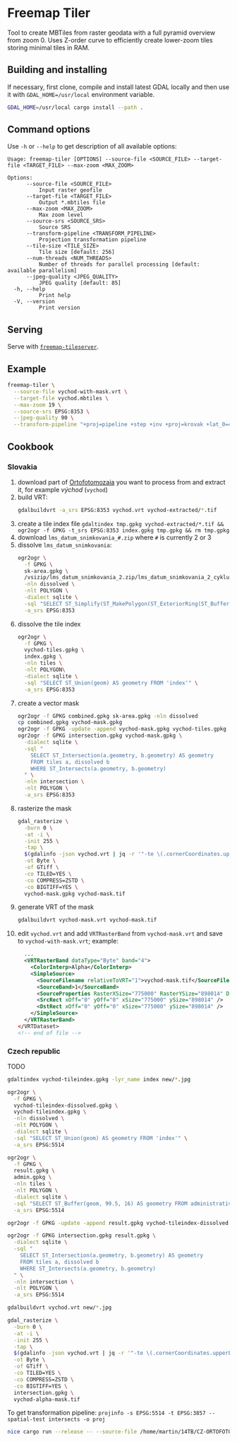 # Freemap Tiler

Tool to create MBTiles from raster geodata with a full pyramid overview from zoom 0.
Uses Z-order curve to efficiently create lower-zoom tiles storing minimal tiles in RAM.

## Building and installing

If necessary, first clone, compile and install latest GDAL locally and then use it with `GDAL_HOME=/usr/local` environment variable.

```sh
GDAL_HOME=/usr/local cargo install --path .
```

## Command options

Use `-h` or `--help` to get description of all available options:

```
Usage: freemap-tiler [OPTIONS] --source-file <SOURCE_FILE> --target-file <TARGET_FILE> --max-zoom <MAX_ZOOM>

Options:
      --source-file <SOURCE_FILE>
          Input raster geofile
      --target-file <TARGET_FILE>
          Output *.mbtiles file
      --max-zoom <MAX_ZOOM>
          Max zoom level
      --source-srs <SOURCE_SRS>
          Source SRS
      --transform-pipeline <TRANSFORM_PIPELINE>
          Projection transformation pipeline
      --tile-size <TILE_SIZE>
          Tile size [default: 256]
      --num-threads <NUM_THREADS>
          Number of threads for parallel processing [default: available parallelism]
      --jpeg-quality <JPEG_QUALITY>
          JPEG quality [default: 85]
  -h, --help
          Print help
  -V, --version
          Print version
```

## Serving

Serve with [`freemap-tileserver`](https://github.com/FreemapSlovakia/freemap-tileserver).

## Example

```sh
freemap-tiler \
  --source-file vychod-with-mask.vrt \
  --target-file vychod.mbtiles \
  --max-zoom 19 \
  --source-srs EPSG:8353 \
  --jpeg-quality 90 \
  --transform-pipeline "+proj=pipeline +step +inv +proj=krovak +lat_0=49.5 +lon_0=24.8333333333333 +alpha=30.2881397527778 +k=0.9999 +x_0=0 +y_0=0 +ellps=bessel +step +inv +proj=hgridshift +grids=Slovakia_JTSK03_to_JTSK.gsb +step +proj=krovak +lat_0=49.5 +lon_0=24.8333333333333 +alpha=30.2881397527778 +k=0.9999 +x_0=0 +y_0=0 +ellps=bessel +step +inv +proj=krovak +lat_0=49.5 +lon_0=24.8333333333333 +alpha=30.2881397527778 +k=0.9999 +x_0=0 +y_0=0 +ellps=bessel +step +proj=push +v_3 +step +proj=cart +ellps=bessel +step +proj=helmert +x=485.021 +y=169.465 +z=483.839 +rx=-7.786342 +ry=-4.397554 +rz=-4.102655 +s=0 +convention=coordinate_frame +step +inv +proj=cart +ellps=WGS84 +step +proj=pop +v_3 +step +proj=webmerc +lat_0=0 +lon_0=0 +x_0=0 +y_0=0 +ellps=WGS84"
```

## Cookbook

### Slovakia

1. download part of [Ortofotomozaia](https://www.geoportal.sk/sk/zbgis/ortofotomozaika/) you want to process from and extract it, for example _východ_ (`vychod`)
1. build VRT:
   ```sh
   gdalbuildvrt -a_srs EPSG:8353 vychod.vrt vychod-extracted/*.tif
   ```
1. create a tile index file `gdaltindex tmp.gpkg vychod-extracted/*.tif && ogr2ogr -f GPKG -t_srs EPSG:8353 index.gpkg tmp.gpkg && rm tmp.gpkg`
1. download `lms_datum_snimkovania_#.zip` where `#` is currently 2 or 3
1. dissolve `lms_datum_snimkovania`:
   ```sh
   ogr2ogr \
     -f GPKG \
     sk-area.gpkg \
     /vsizip/lms_datum_snimkovania_2.zip/lms_datum_snimkovania_2_cyklus.shp \
     -nln dissolved \
     -nlt POLYGON \
     -dialect sqlite \
     -sql "SELECT ST_Simplify(ST_MakePolygon(ST_ExteriorRing(ST_Buffer(ST_Union(geometry), 0.00001, 1))), 0.1) AS geometry FROM lms_datum_snimkovania_2_cyklus" \
     -a_srs EPSG:8353
   ```
1. dissolve the tile index
   ```sh
   ogr2ogr \
     -f GPKG \
     vychod-tiles.gpkg \
     index.gpkg \
     -nln tiles \
     -nlt POLYGON\
     -dialect sqlite \
     -sql "SELECT ST_Union(geom) AS geometry FROM 'index'" \
     -a_srs EPSG:8353
   ```
1. create a vector mask
   ```sh
   ogr2ogr -f GPKG combined.gpkg sk-area.gpkg -nln dissolved
   cp combined.gpkg vychod-mask.gpkg
   ogr2ogr -f GPKG -update -append vychod-mask.gpkg vychod-tiles.gpkg -nln tiles
   ogr2ogr -f GPKG intersection.gpkg vychod-mask.gpkg \
     -dialect sqlite \
     -sql "
       SELECT ST_Intersection(a.geometry, b.geometry) AS geometry
       FROM tiles a, dissolved b
       WHERE ST_Intersects(a.geometry, b.geometry)
     " \
     -nln intersection \
     -nlt POLYGON \
     -a_srs EPSG:8353
   ```
1. rasterize the mask
   ```sh
   gdal_rasterize \
     -burn 0 \
     -at -i \
     -init 255 \
     -tap \
     $(gdalinfo -json vychod.vrt | jq -r '"-te \(.cornerCoordinates.upperLeft[0]) \(.cornerCoordinates.lowerRight[1]) \(.cornerCoordinates.lowerRight[0]) \(.cornerCoordinates.upperLeft[1]) -tr \(.geoTransform[1]) \(-.geoTransform[5])"') \
     -ot Byte \
     -of GTiff \
     -co TILED=YES \
     -co COMPRESS=ZSTD \
     -co BIGTIFF=YES \
     vychod-mask.gpkg vychod-mask.tif
   ```
1. generate VRT of the mask
   ```sh
   gdalbuildvrt vychod-mask.vrt vychod-mask.tif
   ```
1. edit `vychod.vrt` and add `VRTRasterBand` from `vychod-mask.vrt` and save to `vychod-with-mask.vrt`; example:
   ```xml
     ...
     <VRTRasterBand dataType="Byte" band="4">
       <ColorInterp>Alpha</ColorInterp>
       <SimpleSource>
         <SourceFilename relativeToVRT="1">vychod-mask.tif</SourceFilename>
         <SourceBand>1</SourceBand>
         <SourceProperties RasterXSize="775000" RasterYSize="898014" DataType="Byte" BlockXSize="256" BlockYSize="256" />
         <SrcRect xOff="0" yOff="0" xSize="775000" ySize="898014" />
         <DstRect xOff="0" yOff="0" xSize="775000" ySize="898014" />
       </SimpleSource>
     </VRTRasterBand>
   </VRTDataset>
   <!-- end of file -->
   ```

### Czech republic

TODO

```sh
gdaltindex vychod-tileindex.gpkg -lyr_name index new/*.jpg

ogr2ogr \
  -f GPKG \
  vychod-tileindex-dissolved.gpkg \
  vychod-tileindex.gpkg \
  -nln dissolved \
  -nlt POLYGON \
  -dialect sqlite \
  -sql "SELECT ST_Union(geom) AS geometry FROM 'index'" \
  -a_srs EPSG:5514

ogr2ogr \
  -f GPKG \
  result.gpkg \
  admin.gpkg \
  -nln tiles \
  -nlt POLYGON \
  -dialect sqlite \
  -sql "SELECT ST_Buffer(geom, 99.5, 16) AS geometry FROM administrative_units" \
  -a_srs EPSG:5514

ogr2ogr -f GPKG -update -append result.gpkg vychod-tileindex-dissolved.gpkg -nln dissolved

ogr2ogr -f GPKG intersection.gpkg result.gpkg \
  -dialect sqlite \
  -sql "
    SELECT ST_Intersection(a.geometry, b.geometry) AS geometry
    FROM tiles a, dissolved b
    WHERE ST_Intersects(a.geometry, b.geometry)
  " \
  -nln intersection \
  -nlt POLYGON \
  -a_srs EPSG:5514

gdalbuildvrt vychod.vrt new/*.jpg

gdal_rasterize \
  -burn 0 \
  -at -i \
  -init 255 \
  -tap \
  $(gdalinfo -json vychod.vrt | jq -r '"-te \(.cornerCoordinates.upperLeft[0]) \(.cornerCoordinates.lowerRight[1]) \(.cornerCoordinates.lowerRight[0]) \(.cornerCoordinates.upperLeft[1]) -tr \(.geoTransform[1]) \(-.geoTransform[5])"') \
  -ot Byte \
  -of GTiff \
  -co TILED=YES \
  -co COMPRESS=ZSTD \
  -co BIGTIFF=YES \
  intersection.gpkg \
  vychod-alpha-mask.tif
```

To get transformation pipeline: `projinfo -s EPSG:5514 -t EPSG:3857 --spatial-test intersects -o proj`

```sh
nice cargo run --release -- --source-file /home/martin/14TB/CZ-ORTOFOTO/vychod/test.vrt --target-file /home/martin/14TB/CZ-ORTOFOTO//vychod/test.mbtiles --max-zoom 20 --source-srs EPSG:5514 --jpeg-quality 90 --bounding-polygon /home/martin/14TB/CZ-ORTOFOTO/vychod/test-bounds.geojson --transform-pipeline "+proj=pipeline +step +inv +proj=krovak +lat_0=49.5 +lon_0=24.8333333333333 +alpha=30.2881397527778 +k=0.9999 +x_0=0 +y_0=0 +ellps=bessel +step +proj=push +v_3 +step +proj=cart +ellps=bessel +step +proj=helmert +x=570.8 +y=85.7 +z=462.8 +rx=4.998 +ry=1.587 +rz=5.261 +s=3.56 +convention=position_vector +step +inv +proj=cart +ellps=WGS84 +step +proj=pop +v_3 +step +proj=webmerc +lat_0=0 +lon_0=0 +x_0=0 +y_0=0 +ellps=WGS84"
```
